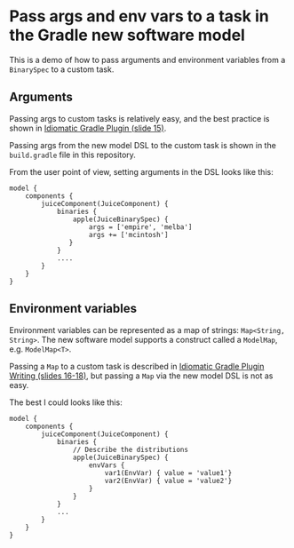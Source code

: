 # Pass args and env vars to a task in the Gradle new software model


This is a demo of how to pass arguments and environment variables from a
`BinarySpec` to a custom task.

## Arguments

Passing args to custom tasks is relatively easy, and the
best practice is shown in [Idiomatic Gradle Plugin (slide
15)](http://www.slideshare.net/ysb33r/idiomatic-ggradle-plugin-writing).

Passing args from the new model DSL to the custom task is shown in the 
`build.gradle` file in this repository.

From the user point of view, setting arguments in the DSL looks like this:

```
model {
    components {
        juiceComponent(JuiceComponent) {
            binaries {
                apple(JuiceBinarySpec) {
                    args = ['empire', 'melba']
                    args += ['mcintosh']
               }
            }
            ....
        }
    }
}
```

## Environment variables

Environment variables can be represented as a map of strings: `Map<String, String>`.
The new software model supports a construct called a `ModelMap`, e.g. `ModelMap<T>`.

Passing a `Map` to a custom task is described
in [Idiomatic Gradle Plugin Writing (slides
16-18)](http://www.slideshare.net/ysb33r/idiomatic-ggradle-plugin-writing),
but passing a `Map` via the new model DSL is not as easy.


The best I could looks like this:

```
model {
    components {
        juiceComponent(JuiceComponent) {
            binaries {
                // Describe the distributions
                apple(JuiceBinarySpec) {
                    envVars {
                        var1(EnvVar) { value = 'value1'}
                        var2(EnvVar) { value = 'value2'}
                    }
                }
            }
            ...
        }
    }
}
```

